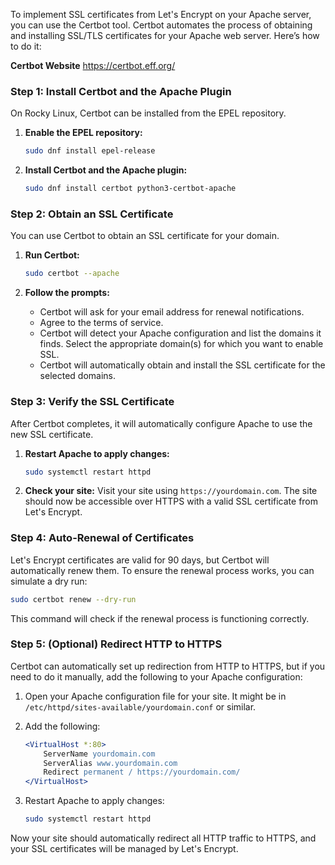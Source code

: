 To implement SSL certificates from Let's Encrypt on your Apache server, you can use the Certbot tool. Certbot automates the process of obtaining and installing SSL/TLS certificates for your Apache web server. Here’s how to do it:

**Certbot Website** https://certbot.eff.org/

### Step 1: Install Certbot and the Apache Plugin
On Rocky Linux, Certbot can be installed from the EPEL repository.

1. **Enable the EPEL repository:**
   ```bash
   sudo dnf install epel-release
   ```

2. **Install Certbot and the Apache plugin:**
   ```bash
   sudo dnf install certbot python3-certbot-apache
   ```

### Step 2: Obtain an SSL Certificate
You can use Certbot to obtain an SSL certificate for your domain.

1. **Run Certbot:**
   ```bash
   sudo certbot --apache
   ```

2. **Follow the prompts:**
   - Certbot will ask for your email address for renewal notifications.
   - Agree to the terms of service.
   - Certbot will detect your Apache configuration and list the domains it finds. Select the appropriate domain(s) for which you want to enable SSL.
   - Certbot will automatically obtain and install the SSL certificate for the selected domains.

### Step 3: Verify the SSL Certificate
After Certbot completes, it will automatically configure Apache to use the new SSL certificate. 

1. **Restart Apache to apply changes:**
   ```bash
   sudo systemctl restart httpd
   ```

2. **Check your site:**
   Visit your site using `https://yourdomain.com`. The site should now be accessible over HTTPS with a valid SSL certificate from Let's Encrypt.

### Step 4: Auto-Renewal of Certificates
Let's Encrypt certificates are valid for 90 days, but Certbot will automatically renew them. To ensure the renewal process works, you can simulate a dry run:

```bash
sudo certbot renew --dry-run
```

This command will check if the renewal process is functioning correctly.

### Step 5: (Optional) Redirect HTTP to HTTPS
Certbot can automatically set up redirection from HTTP to HTTPS, but if you need to do it manually, add the following to your Apache configuration:

1. Open your Apache configuration file for your site. It might be in `/etc/httpd/sites-available/yourdomain.conf` or similar.
2. Add the following:

   ```apache
   <VirtualHost *:80>
       ServerName yourdomain.com
       ServerAlias www.yourdomain.com
       Redirect permanent / https://yourdomain.com/
   </VirtualHost>
   ```

3. Restart Apache to apply changes:
   ```bash
   sudo systemctl restart httpd
   ```

Now your site should automatically redirect all HTTP traffic to HTTPS, and your SSL certificates will be managed by Let's Encrypt.
